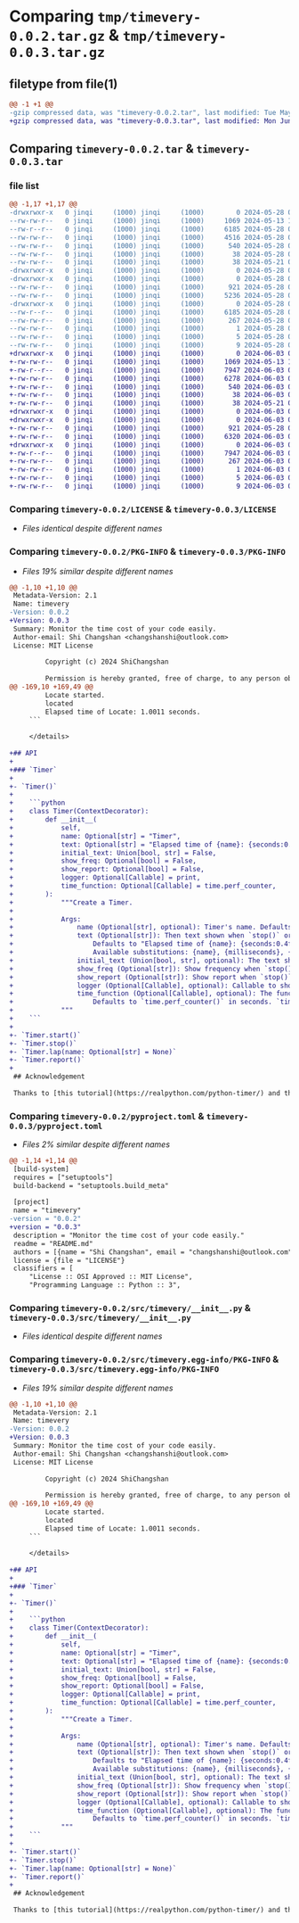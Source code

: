 # Comparing `tmp/timevery-0.0.2.tar.gz` & `tmp/timevery-0.0.3.tar.gz`

## filetype from file(1)

```diff
@@ -1 +1 @@
-gzip compressed data, was "timevery-0.0.2.tar", last modified: Tue May 28 02:57:53 2024, max compression
+gzip compressed data, was "timevery-0.0.3.tar", last modified: Mon Jun  3 06:43:27 2024, max compression
```

## Comparing `timevery-0.0.2.tar` & `timevery-0.0.3.tar`

### file list

```diff
@@ -1,17 +1,17 @@
-drwxrwxr-x   0 jinqi     (1000) jinqi     (1000)        0 2024-05-28 02:57:53.881859 timevery-0.0.2/
--rw-rw-r--   0 jinqi     (1000) jinqi     (1000)     1069 2024-05-13 10:37:19.000000 timevery-0.0.2/LICENSE
--rw-r--r--   0 jinqi     (1000) jinqi     (1000)     6185 2024-05-28 02:57:53.877859 timevery-0.0.2/PKG-INFO
--rw-rw-r--   0 jinqi     (1000) jinqi     (1000)     4516 2024-05-28 02:57:14.000000 timevery-0.0.2/README.md
--rw-rw-r--   0 jinqi     (1000) jinqi     (1000)      540 2024-05-28 02:29:51.000000 timevery-0.0.2/pyproject.toml
--rw-rw-r--   0 jinqi     (1000) jinqi     (1000)       38 2024-05-28 02:57:53.881859 timevery-0.0.2/setup.cfg
--rw-rw-r--   0 jinqi     (1000) jinqi     (1000)       38 2024-05-21 09:18:30.000000 timevery-0.0.2/setup.py
-drwxrwxr-x   0 jinqi     (1000) jinqi     (1000)        0 2024-05-28 02:57:53.877859 timevery-0.0.2/src/
-drwxrwxr-x   0 jinqi     (1000) jinqi     (1000)        0 2024-05-28 02:57:53.877859 timevery-0.0.2/src/timevery/
--rw-rw-r--   0 jinqi     (1000) jinqi     (1000)      921 2024-05-28 02:41:39.000000 timevery-0.0.2/src/timevery/__init__.py
--rw-rw-r--   0 jinqi     (1000) jinqi     (1000)     5236 2024-05-28 02:53:26.000000 timevery-0.0.2/src/timevery/timer.py
-drwxrwxr-x   0 jinqi     (1000) jinqi     (1000)        0 2024-05-28 02:57:53.877859 timevery-0.0.2/src/timevery.egg-info/
--rw-r--r--   0 jinqi     (1000) jinqi     (1000)     6185 2024-05-28 02:57:53.000000 timevery-0.0.2/src/timevery.egg-info/PKG-INFO
--rw-rw-r--   0 jinqi     (1000) jinqi     (1000)      267 2024-05-28 02:57:53.000000 timevery-0.0.2/src/timevery.egg-info/SOURCES.txt
--rw-rw-r--   0 jinqi     (1000) jinqi     (1000)        1 2024-05-28 02:57:53.000000 timevery-0.0.2/src/timevery.egg-info/dependency_links.txt
--rw-rw-r--   0 jinqi     (1000) jinqi     (1000)        5 2024-05-28 02:57:53.000000 timevery-0.0.2/src/timevery.egg-info/requires.txt
--rw-rw-r--   0 jinqi     (1000) jinqi     (1000)        9 2024-05-28 02:57:53.000000 timevery-0.0.2/src/timevery.egg-info/top_level.txt
+drwxrwxr-x   0 jinqi     (1000) jinqi     (1000)        0 2024-06-03 06:43:27.294249 timevery-0.0.3/
+-rw-rw-r--   0 jinqi     (1000) jinqi     (1000)     1069 2024-05-13 10:37:19.000000 timevery-0.0.3/LICENSE
+-rw-r--r--   0 jinqi     (1000) jinqi     (1000)     7947 2024-06-03 06:43:27.294249 timevery-0.0.3/PKG-INFO
+-rw-rw-r--   0 jinqi     (1000) jinqi     (1000)     6278 2024-06-03 06:30:52.000000 timevery-0.0.3/README.md
+-rw-rw-r--   0 jinqi     (1000) jinqi     (1000)      540 2024-06-03 06:20:05.000000 timevery-0.0.3/pyproject.toml
+-rw-rw-r--   0 jinqi     (1000) jinqi     (1000)       38 2024-06-03 06:43:27.294249 timevery-0.0.3/setup.cfg
+-rw-rw-r--   0 jinqi     (1000) jinqi     (1000)       38 2024-05-21 09:18:30.000000 timevery-0.0.3/setup.py
+drwxrwxr-x   0 jinqi     (1000) jinqi     (1000)        0 2024-06-03 06:43:27.294249 timevery-0.0.3/src/
+drwxrwxr-x   0 jinqi     (1000) jinqi     (1000)        0 2024-06-03 06:43:27.294249 timevery-0.0.3/src/timevery/
+-rw-rw-r--   0 jinqi     (1000) jinqi     (1000)      921 2024-05-28 02:41:39.000000 timevery-0.0.3/src/timevery/__init__.py
+-rw-rw-r--   0 jinqi     (1000) jinqi     (1000)     6320 2024-06-03 06:21:08.000000 timevery-0.0.3/src/timevery/timer.py
+drwxrwxr-x   0 jinqi     (1000) jinqi     (1000)        0 2024-06-03 06:43:27.294249 timevery-0.0.3/src/timevery.egg-info/
+-rw-r--r--   0 jinqi     (1000) jinqi     (1000)     7947 2024-06-03 06:43:27.000000 timevery-0.0.3/src/timevery.egg-info/PKG-INFO
+-rw-rw-r--   0 jinqi     (1000) jinqi     (1000)      267 2024-06-03 06:43:27.000000 timevery-0.0.3/src/timevery.egg-info/SOURCES.txt
+-rw-rw-r--   0 jinqi     (1000) jinqi     (1000)        1 2024-06-03 06:43:27.000000 timevery-0.0.3/src/timevery.egg-info/dependency_links.txt
+-rw-rw-r--   0 jinqi     (1000) jinqi     (1000)        5 2024-06-03 06:43:27.000000 timevery-0.0.3/src/timevery.egg-info/requires.txt
+-rw-rw-r--   0 jinqi     (1000) jinqi     (1000)        9 2024-06-03 06:43:27.000000 timevery-0.0.3/src/timevery.egg-info/top_level.txt
```

### Comparing `timevery-0.0.2/LICENSE` & `timevery-0.0.3/LICENSE`

 * *Files identical despite different names*

### Comparing `timevery-0.0.2/PKG-INFO` & `timevery-0.0.3/PKG-INFO`

 * *Files 19% similar despite different names*

```diff
@@ -1,10 +1,10 @@
 Metadata-Version: 2.1
 Name: timevery
-Version: 0.0.2
+Version: 0.0.3
 Summary: Monitor the time cost of your code easily.
 Author-email: Shi Changshan <changshanshi@outlook.com>
 License: MIT License
         
         Copyright (c) 2024 ShiChangshan
         
         Permission is hereby granted, free of charge, to any person obtaining a copy
@@ -169,10 +169,49 @@
         Locate started.
         located
         Elapsed time of Locate: 1.0011 seconds.
     ```
 
     </details>
 
+## API
+
+### `Timer`
+
+- `Timer()`
+
+    ```python
+    class Timer(ContextDecorator):
+        def __init__(
+            self,
+            name: Optional[str] = "Timer",
+            text: Optional[str] = "Elapsed time of {name}: {seconds:0.4f} seconds. ",
+            initial_text: Union[bool, str] = False,
+            show_freq: Optional[bool] = False,
+            show_report: Optional[bool] = False,
+            logger: Optional[Callable] = print,
+            time_function: Optional[Callable] = time.perf_counter,
+        ):
+            """Create a Timer.
+
+            Args:
+                name (Optional[str], optional): Timer's name. Defaults to "Timer".
+                text (Optional[str]): Then text shown when `stop()` or `lap()` is called.
+                    Defaults to "Elapsed time of {name}: {seconds:0.4f} seconds. ".
+                    Available substitutions: {name}, {milliseconds}, {seconds}, {minutes}.
+                initial_text (Union[bool, str], optional): The text shown when `start()` is called. Defaults to False.
+                show_freq (Optional[str]): Show frequency when `stop()` is called if is True. Defaults to False.
+                show_report (Optional[str]): Show report when `stop()` is called if is True. Defaults to False.
+                logger (Optional[Callable], optional): Callable to show logs. Defaults to `print`.
+                time_function (Optional[Callable], optional): The function can return a number to indicate the time it be called.
+                    Defaults to `time.perf_counter()` in seconds. `time.time()`, `time.monotonic()`, `time.process_time()` are also available.
+            """
+    ```
+
+- `Timer.start()`
+- `Timer.stop()`
+- `Timer.lap(name: Optional[str] = None)`
+- `Timer.report()`
+
 ## Acknowledgement
 
 Thanks to [this tutorial](https://realpython.com/python-timer/) and the [`codetiming`](https://github.com/realpython/codetiming) for the inspiration.
```

### Comparing `timevery-0.0.2/pyproject.toml` & `timevery-0.0.3/pyproject.toml`

 * *Files 2% similar despite different names*

```diff
@@ -1,14 +1,14 @@
 [build-system]
 requires = ["setuptools"]
 build-backend = "setuptools.build_meta"
 
 [project]
 name = "timevery"
-version = "0.0.2"
+version = "0.0.3"
 description = "Monitor the time cost of your code easily."
 readme = "README.md"
 authors = [{name = "Shi Changshan", email = "changshanshi@outlook.com"}]
 license = {file = "LICENSE"}
 classifiers = [
     "License :: OSI Approved :: MIT License",
     "Programming Language :: Python :: 3",
```

### Comparing `timevery-0.0.2/src/timevery/__init__.py` & `timevery-0.0.3/src/timevery/__init__.py`

 * *Files identical despite different names*

### Comparing `timevery-0.0.2/src/timevery.egg-info/PKG-INFO` & `timevery-0.0.3/src/timevery.egg-info/PKG-INFO`

 * *Files 19% similar despite different names*

```diff
@@ -1,10 +1,10 @@
 Metadata-Version: 2.1
 Name: timevery
-Version: 0.0.2
+Version: 0.0.3
 Summary: Monitor the time cost of your code easily.
 Author-email: Shi Changshan <changshanshi@outlook.com>
 License: MIT License
         
         Copyright (c) 2024 ShiChangshan
         
         Permission is hereby granted, free of charge, to any person obtaining a copy
@@ -169,10 +169,49 @@
         Locate started.
         located
         Elapsed time of Locate: 1.0011 seconds.
     ```
 
     </details>
 
+## API
+
+### `Timer`
+
+- `Timer()`
+
+    ```python
+    class Timer(ContextDecorator):
+        def __init__(
+            self,
+            name: Optional[str] = "Timer",
+            text: Optional[str] = "Elapsed time of {name}: {seconds:0.4f} seconds. ",
+            initial_text: Union[bool, str] = False,
+            show_freq: Optional[bool] = False,
+            show_report: Optional[bool] = False,
+            logger: Optional[Callable] = print,
+            time_function: Optional[Callable] = time.perf_counter,
+        ):
+            """Create a Timer.
+
+            Args:
+                name (Optional[str], optional): Timer's name. Defaults to "Timer".
+                text (Optional[str]): Then text shown when `stop()` or `lap()` is called.
+                    Defaults to "Elapsed time of {name}: {seconds:0.4f} seconds. ".
+                    Available substitutions: {name}, {milliseconds}, {seconds}, {minutes}.
+                initial_text (Union[bool, str], optional): The text shown when `start()` is called. Defaults to False.
+                show_freq (Optional[str]): Show frequency when `stop()` is called if is True. Defaults to False.
+                show_report (Optional[str]): Show report when `stop()` is called if is True. Defaults to False.
+                logger (Optional[Callable], optional): Callable to show logs. Defaults to `print`.
+                time_function (Optional[Callable], optional): The function can return a number to indicate the time it be called.
+                    Defaults to `time.perf_counter()` in seconds. `time.time()`, `time.monotonic()`, `time.process_time()` are also available.
+            """
+    ```
+
+- `Timer.start()`
+- `Timer.stop()`
+- `Timer.lap(name: Optional[str] = None)`
+- `Timer.report()`
+
 ## Acknowledgement
 
 Thanks to [this tutorial](https://realpython.com/python-timer/) and the [`codetiming`](https://github.com/realpython/codetiming) for the inspiration.
```

